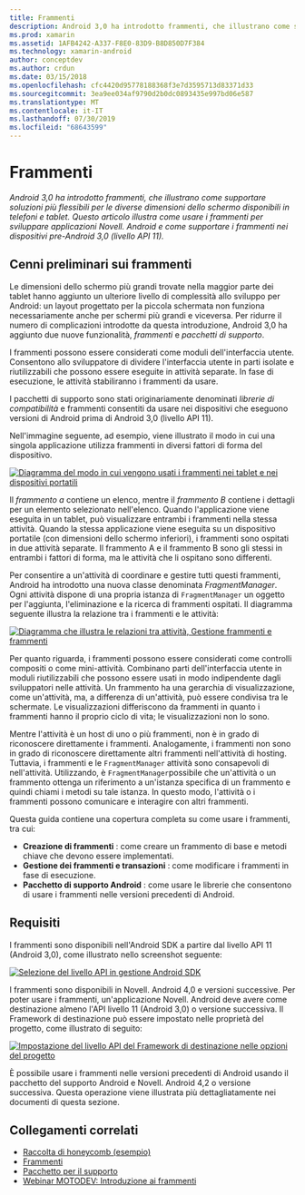 ```yaml
---
title: Frammenti
description: Android 3,0 ha introdotto frammenti, che illustrano come supportare soluzioni più flessibili per le diverse dimensioni dello schermo disponibili in telefoni e tablet. Questo articolo illustra come usare i frammenti per sviluppare applicazioni Novell. Android e come supportare i frammenti nei dispositivi pre-Android 3,0 (livello API 11).
ms.prod: xamarin
ms.assetid: 1AFB4242-A337-F8E0-83D9-B8D850D7F384
ms.technology: xamarin-android
author: conceptdev
ms.author: crdun
ms.date: 03/15/2018
ms.openlocfilehash: cfc4420d95778188368f3e7d3595713d83371d33
ms.sourcegitcommit: 3ea9ee034af9790d2b0dc0893435e997bd06e587
ms.translationtype: MT
ms.contentlocale: it-IT
ms.lasthandoff: 07/30/2019
ms.locfileid: "68643599"
---
```

# <a name="fragments"></a>Frammenti

_Android 3,0 ha introdotto frammenti, che illustrano come supportare soluzioni più flessibili per le diverse dimensioni dello schermo disponibili in telefoni e tablet. Questo articolo illustra come usare i frammenti per sviluppare applicazioni Novell. Android e come supportare i frammenti nei dispositivi pre-Android 3,0 (livello API 11)._

## <a name="fragments-overview"></a>Cenni preliminari sui frammenti

Le dimensioni dello schermo più grandi trovate nella maggior parte dei tablet hanno aggiunto un ulteriore livello di complessità allo sviluppo per Android: un layout progettato per la piccola schermata non funziona necessariamente anche per schermi più grandi e viceversa. Per ridurre il numero di complicazioni introdotte da questa introduzione, Android 3,0 ha aggiunto due nuove funzionalità, *frammenti* e *pacchetti di supporto*.

I frammenti possono essere considerati come moduli dell'interfaccia utente. Consentono allo sviluppatore di dividere l'interfaccia utente in parti isolate e riutilizzabili che possono essere eseguite in attività separate. In fase di esecuzione, le attività stabiliranno i frammenti da usare.

I pacchetti di supporto sono stati originariamente denominati *librerie di compatibilità* e frammenti consentiti da usare nei dispositivi che eseguono versioni di Android prima di Android 3,0 (livello API 11).

Nell'immagine seguente, ad esempio, viene illustrato il modo in cui una singola applicazione utilizza frammenti in diversi fattori di forma del dispositivo.

[![Diagramma del modo in cui vengono usati i frammenti nei tablet e nei dispositivi portatili](images/00.png)](images/00.png#lightbox)

Il *frammento a* contiene un elenco, mentre il *frammento B* contiene i dettagli per un elemento selezionato nell'elenco. Quando l'applicazione viene eseguita in un tablet, può visualizzare entrambi i frammenti nella stessa attività. Quando la stessa applicazione viene eseguita su un dispositivo portatile (con dimensioni dello schermo inferiori), i frammenti sono ospitati in due attività separate. Il frammento A e il frammento B sono gli stessi in entrambi i fattori di forma, ma le attività che li ospitano sono differenti.

Per consentire a un'attività di coordinare e gestire tutti questi frammenti, Android ha introdotto una nuova classe denominata *FragmentManager*. Ogni attività dispone di una propria istanza di `FragmentManager` un oggetto per l'aggiunta, l'eliminazione e la ricerca di frammenti ospitati. Il diagramma seguente illustra la relazione tra i frammenti e le attività:

[![Diagramma che illustra le relazioni tra attività, Gestione frammenti e frammenti](images/01.png)](images/01.png#lightbox)

Per quanto riguarda, i frammenti possono essere considerati come controlli compositi o come mini-attività. Combinano parti dell'interfaccia utente in moduli riutilizzabili che possono essere usati in modo indipendente dagli sviluppatori nelle attività. Un frammento ha una gerarchia di visualizzazione, come un'attività, ma, a differenza di un'attività, può essere condivisa tra le schermate. Le visualizzazioni differiscono da frammenti in quanto i frammenti hanno il proprio ciclo di vita; le visualizzazioni non lo sono.

Mentre l'attività è un host di uno o più frammenti, non è in grado di riconoscere direttamente i frammenti. Analogamente, i frammenti non sono in grado di riconoscere direttamente altri frammenti nell'attività di hosting. Tuttavia, i frammenti e le `FragmentManager` attività sono consapevoli di nell'attività. Utilizzando, è `FragmentManager`possibile che un'attività o un frammento ottenga un riferimento a un'istanza specifica di un frammento e quindi chiami i metodi su tale istanza. In questo modo, l'attività o i frammenti possono comunicare e interagire con altri frammenti.

Questa guida contiene una copertura completa su come usare i frammenti, tra cui:

-   **Creazione di frammenti** : come creare un frammento di base e metodi chiave che devono essere implementati.
-   **Gestione dei frammenti e transazioni** : come modificare i frammenti in fase di esecuzione.
-   **Pacchetto di supporto Android** : come usare le librerie che consentono di usare i frammenti nelle versioni precedenti di Android.


## <a name="requirements"></a>Requisiti

I frammenti sono disponibili nell'Android SDK a partire dal livello API 11 (Android 3,0), come illustrato nello screenshot seguente:

[![Selezione del livello API in gestione Android SDK](images/02.png)](images/02.png#lightbox)

I frammenti sono disponibili in Novell. Android 4,0 e versioni successive. Per poter usare i frammenti, un'applicazione Novell. Android deve avere come destinazione almeno l'API livello 11 (Android 3,0) o versione successiva. Il Framework di destinazione può essere impostato nelle proprietà del progetto, come illustrato di seguito:

[![Impostazione del livello API del Framework di destinazione nelle opzioni del progetto](images/03-sml.png)](images/03.png#lightbox)

È possibile usare i frammenti nelle versioni precedenti di Android usando il pacchetto del supporto Android e Novell. Android 4,2 o versione successiva. Questa operazione viene illustrata più dettagliatamente nei documenti di questa sezione.


## <a name="related-links"></a>Collegamenti correlati

- [Raccolta di honeycomb (esempio)](https://docs.microsoft.com/samples/xamarin/monodroid-samples/honeycombgallery)
- [Frammenti](https://developer.android.com/guide/topics/fundamentals/fragments.html)
- [Pacchetto per il supporto](https://developer.android.com/sdk/compatibility-library.html)
- [Webinar MOTODEV: Introduzione ai frammenti](http://motodev.adobeconnect.com/p9h1aqk3ttn/)
